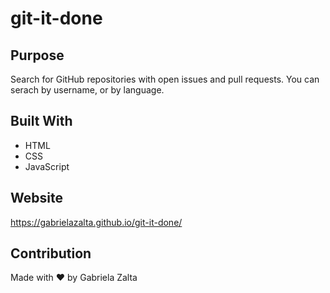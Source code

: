 # git-it-done

## Purpose
Search for GitHub repositories with open issues and pull requests. You can serach by username, or by language.

## Built With
* HTML
* CSS
* JavaScript

## Website
https://gabrielazalta.github.io/git-it-done/

## Contribution
Made with ❤️ by Gabriela Zalta

